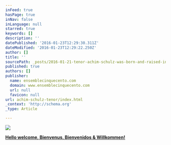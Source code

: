 ```yaml
---
inFeed: true
hasPage: true
inNav: false
inLanguage: null
starred: true
keywords: []
description: ''
datePublished: '2016-01-23T12:29:30.311Z'
dateModified: '2016-01-23T12:29:22.250Z'
author: []
title: ''
sourcePath: _posts/2016-01-21-tenor-achim-schulz-was-born-and-raised-in-munich-germany.md
published: true
authors: []
publisher:
  name: ensemblecinquecento.com
  domain: www.ensemblecinquecento.com
  url: null
  favicon: null
url: achim-schulz-tenor/index.html
_context: 'http://schema.org'
_type: Article

---
```

![](https://the-grid-user-content.s3-us-west-2.amazonaws.com/6f0427be-ad27-4f39-8c5e-b3d2bc031cd8.JPG)

[**Hello welcome, Bienvenus, Bienvenidos & Willkommen!**][0]

[0]: null